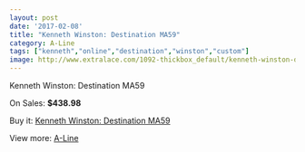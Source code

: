 ```yaml
---
layout: post
date: '2017-02-08'
title: "Kenneth Winston: Destination MA59"
category: A-Line
tags: ["kenneth","online","destination","winston","custom"]
image: http://www.extralace.com/1092-thickbox_default/kenneth-winston-destination-ma59.jpg
---
```

Kenneth Winston: Destination MA59

On Sales: **$438.98**
<a href="https://www.extralace.com/a-line/525-kenneth-winston-destination-ma59.html"><amp-img layout="responsive" width="600" height="600" src="//www.extralace.com/1092-thickbox_default/kenneth-winston-destination-ma59.jpg" alt="Kenneth Winston: Destination MA59 0" /></a>
<a href="https://www.extralace.com/a-line/525-kenneth-winston-destination-ma59.html"><amp-img layout="responsive" width="600" height="600" src="//www.extralace.com/1093-thickbox_default/kenneth-winston-destination-ma59.jpg" alt="Kenneth Winston: Destination MA59 1" /></a>

Buy it: [Kenneth Winston: Destination MA59](https://www.extralace.com/a-line/525-kenneth-winston-destination-ma59.html "Kenneth Winston: Destination MA59")

View more: [A-Line](https://www.extralace.com/2-a-line "A-Line")